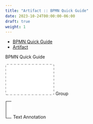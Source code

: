 ```yaml
---
title: "Artifact :: BPMN Quick Guide"
date: 2023-10-24T00:00:00-06:00
draft: true
weight: 1
---
```


*   [BPMN Quick Guide](https://www.bpmnquickguide.com/quickguide/bpmn-quick-guide/bpmn-quick-guide.html)
*   [Artifact](https://www.bpmnquickguide.com/quickguide/bpmn-quick-guide/artifact.html)

BPMN Quick Guide

![artifact 1](Artifact%20%20BPMN%20Quick%20Guide/artifact-1.png) Group

![artifact 2](Artifact%20%20BPMN%20Quick%20Guide/artifact-2.png) Text Annotation
